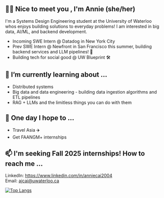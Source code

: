 ## 👋🏻 Nice to meet you , I'm Annie (she/her)

I'm a Systems Design Engineering student at the University of Waterloo whos enjoys building solutions to everyday problems! I am interested in big data, AI/ML, and backend development.

- Incoming SWE Intern @ Datadog in New York City
- Prev SWE Intern @ Newfront in San Francisco this summer, building backend services and LLM pipelines! 🤖
- Building tech for social good @ UW Blueprint 🛠️

## 🌱 I’m currently learning about ...
- Distributed systems
- Big data and data engineering - building data ingestion algorithms and ETL pipelines
- RAG + LLMs and the limitless things you can do with them

## 💭 One day I hope to ...
- Travel Asia ✈️
- Get FAANGM+ internships

## 📫 I'm seeking Fall 2025 internships! How to reach me ... 
LinkedIn: https://www.linkedin.com/in/anniecai2004                                                                                                                         
Email: ajcai@uwaterloo.ca
                                                                                                                                                                         
[![Top Langs](https://github-readme-stats.vercel.app/api/top-langs/?username=aanxniee&layout=compact&theme=swift&show_icons=true)](https://github.com/aanxniee/github-readme-stats)


